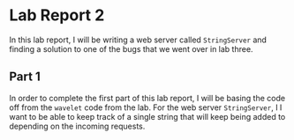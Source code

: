 # Lab Report 2
In this lab report, I will be writing a web server called `StringServer` and finding a solution to one of the bugs that we went over in lab three.

## Part 1
In order to complete the first part of this lab report, I will be basing the code off from the `wavelet` code from the lab. For the web server `StringServer`, I I want to be able to keep track of a single string that will keep being added to depending on the incoming requests.

